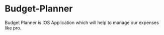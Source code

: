 # Budget-Planner
Budget Planner is IOS Application which will help to manage our expenses like pro.
